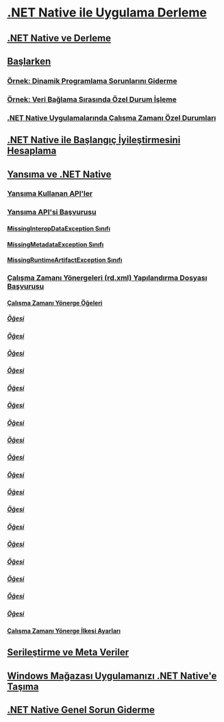 # [.NET Native ile Uygulama Derleme](index.md)
## [.NET Native ve Derleme](net-native-and-compilation.md)
## [Başlarken](getting-started-with-net-native.md)
### [Örnek: Dinamik Programlama Sorunlarını Giderme](example-troubleshooting-dynamic-programming.md)
### [Örnek: Veri Bağlama Sırasında Özel Durum İşleme](example-handling-exceptions-when-binding-data.md)
### [.NET Native Uygulamalarında Çalışma Zamanı Özel Durumları](runtime-exceptions-in-net-native-apps.md)
## [.NET Native ile Başlangıç İyileştirmesini Hesaplama](measuring-startup-improvement-with-net-native.md)
## [Yansıma ve .NET Native](reflection-and-net-native.md)
### [Yansıma Kullanan API'ler](apis-that-rely-on-reflection.md)
### [Yansıma API'si Başvurusu](net-native-reflection-api-reference.md)
#### [MissingInteropDataException Sınıfı](missinginteropdataexception-class-net-native.md)
#### [MissingMetadataException Sınıfı](missingmetadataexception-class-net-native.md)
#### [MissingRuntimeArtifactException Sınıfı](missingruntimeartifactexception-class-net-native.md)
### [Çalışma Zamanı Yönergeleri (rd.xml) Yapılandırma Dosyası Başvurusu](runtime-directives-rd-xml-configuration-file-reference.md)
#### [Çalışma Zamanı Yönerge Öğeleri](runtime-directive-elements.md)
##### [<Application> Öğesi](application-element-net-native.md)
##### [<Assembly> Öğesi](assembly-element-net-native.md)
##### [<AttributeImplies> Öğesi](attributeimplies-element-net-native.md)
##### [<Directives> Öğesi](directives-element-net-native.md)
##### [<Event> Öğesi](event-element-net-native.md)
##### [<Field> Öğesi](field-element-net-native.md)
##### [<GenericParameter> Öğesi](genericparameter-element-net-native.md)
##### [<ImpliesType> Öğesi](impliestype-element-net-native.md)
##### [<Library> Öğesi](library-element-net-native.md)
##### [<Method> Öğesi](method-element-net-native.md)
##### [<MethodInstantiation> Öğesi](methodinstantiation-element-net-native.md)
##### [<Namespace> Öğesi](namespace-element-net-native.md)
##### [<Parameter> Öğesi](parameter-element-net-native.md)
##### [<Property> Öğesi](property-element-net-native.md)
##### [<Subtypes> Öğesi](subtypes-element-net-native.md)
##### [<Type> Öğesi](type-element-net-native.md)
##### [<TypeInstantiation> Öğesi](typeinstantiation-element-net-native.md)
##### [<TypeParameter> Öğesi](typeparameter-element-net-native.md)
#### [Çalışma Zamanı Yönerge İlkesi Ayarları](runtime-directive-policy-settings.md)
## [Serileştirme ve Meta Veriler](serialization-and-metadata.md)
## [Windows Mağazası Uygulamanızı .NET Native'e Taşıma](migrating-your-windows-store-app-to-net-native.md)
## [.NET Native Genel Sorun Giderme](net-native-general-troubleshooting.md)
